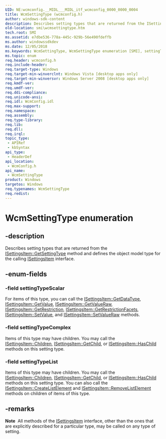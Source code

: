 ```yaml
---
UID: NE:wcmconfig.__MIDL___MIDL_itf_wcmconfig_0000_0000_0004
title: WcmSettingType (wcmconfig.h)
author: windows-sdk-content
description: Describes setting types that are returned from the ISettingsItem::GetSettingType method and defines the object model type for the calling ISettingsItem interface.
old-location: smi\wcmsettingtype.htm
tech.root: SMI
ms.assetid: e7dbe536-778a-445c-929b-56e490fdeffb
ms.author: windowssdkdev
ms.date: 12/05/2018
ms.keywords: WcmSettingType, WcmSettingType enumeration [SMI], settingTypeComplex, settingTypeList, settingTypeScalar, smi.wcmsettingtype, wcmconfig/WcmSettingType, wcmconfig/settingTypeComplex, wcmconfig/settingTypeList, wcmconfig/settingTypeScalar
ms.topic: enum
req.header: wcmconfig.h
req.include-header: 
req.target-type: Windows
req.target-min-winverclnt: Windows Vista [desktop apps only]
req.target-min-winversvr: Windows Server 2008 [desktop apps only]
req.kmdf-ver: 
req.umdf-ver: 
req.ddi-compliance: 
req.unicode-ansi: 
req.idl: WcmConfig.idl
req.max-support: 
req.namespace: 
req.assembly: 
req.type-library: 
req.lib: 
req.dll: 
req.irql: 
topic_type:
 - APIRef
 - kbSyntax
api_type:
 - HeaderDef
api_location:
 - WcmConfig.h
api_name:
 - WcmSettingType
product: Windows
targetos: Windows
req.typenames: WcmSettingType
req.redist: 
---
```


# WcmSettingType enumeration


## -description


Describes setting types that are returned from the <a href="https://msdn.microsoft.com/d222939f-9295-4751-8b32-586fa9930177">ISettingsItem::GetSettingType</a> method  and defines the object model type for the calling <a href="https://msdn.microsoft.com/a743d942-69f9-426b-be88-adf88b9bb1e0">ISettingsItem</a> interface.


## -enum-fields




### -field settingTypeScalar

For items of this type, you can call the <a href="https://msdn.microsoft.com/6ccb99aa-35d5-4f0b-a4f3-a42c4579bc4a">ISettingsItem::GetDataType</a>, <a href="https://msdn.microsoft.com/11b61570-d1ed-4dcf-b533-873096ae80b9">ISettingsItem::GetValue</a>, <a href="https://msdn.microsoft.com/2b4b96df-1286-49be-869a-404adaead27a">ISettingsItem::GetValueRaw</a>, <a href="https://msdn.microsoft.com/14bc4956-e8ea-464b-949e-ddc7ae445c1a">ISettingsItem::GetRestriction</a>, <a href="https://msdn.microsoft.com/64cf82d5-c210-4ff2-a7c8-1a284859382e">ISettingsItem::GetRestrictionFacets</a>, <a href="https://msdn.microsoft.com/52b7e852-b389-47ec-a9d0-e4ce2e95f1f8">ISettingsItem::SetValue</a>, and <a href="https://msdn.microsoft.com/65925c16-7a12-440f-ba2d-9156e41049ba">ISettingsItem::SetValueRaw</a> methods.


### -field settingTypeComplex

Items of this type may have children. You may call the <a href="https://msdn.microsoft.com/33bd7f91-c414-420e-bc18-1114924b93e9">ISettingsItem::Children</a>, <a href="https://msdn.microsoft.com/4a3d3212-bd47-46fb-9ce1-79ac109c6444">ISettingsItem::GetChild</a>, or <a href="https://msdn.microsoft.com/6c22cb66-5116-4107-9fb0-a6a4161b6f8e">ISettingsItem::HasChild</a> methods on this setting type.


### -field settingTypeList

Items of this type may have children. You may call the <a href="https://msdn.microsoft.com/33bd7f91-c414-420e-bc18-1114924b93e9">ISettingsItem::Children</a>, <a href="https://msdn.microsoft.com/4a3d3212-bd47-46fb-9ce1-79ac109c6444">ISettingsItem::GetChild</a>, or <a href="https://msdn.microsoft.com/6c22cb66-5116-4107-9fb0-a6a4161b6f8e">ISettingsItem::HasChild</a> methods on this setting type. You can also call the <a href="https://msdn.microsoft.com/c18fd849-aaa5-49d0-9e72-b3134a6f2be8">ISettingsItem::CreateListElement</a> and <a href="https://msdn.microsoft.com/4dca22b5-b4e3-4bb6-9eb4-5507472b63b2">ISettingsItem::RemoveListElement</a> methods  on children of items of this type.


## -remarks



<div class="alert"><b>Note</b>  All methods of the <a href="https://msdn.microsoft.com/a743d942-69f9-426b-be88-adf88b9bb1e0">ISettingsItem</a> interface, other than the ones that are explicitly described for a particular type, may be called on any type of setting.</div>
<div> </div>


